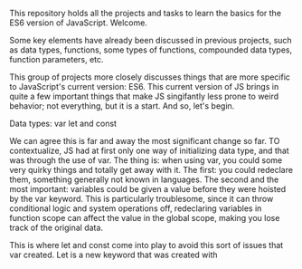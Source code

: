 This repository holds all the projects and tasks to learn the basics for the ES6 version of JavaScript. Welcome.

Some key elements have already been discussed in previous projects, such as data types, functions, some types of functions, compounded data types, function parameters, etc.

This group of projects more closely discusses things that are more specific to JavaScript's current version: ES6. This current version of JS brings in quite a few important things that make JS singifantly less prone to weird behavior; not everything, but it is a start. And so, let's begin.

Data types: var let and const

We can agree this is far and away the most significant change so far. TO contextualize, JS had at first only one way of initializing data type, and that was through the use of var. The thing is: when using var, you could some very quirky things and totally get away with it. The first: you could redeclare them, something generally not known in languages. The second and the most important: variables could be given a value before they were hoisted by the var keyword. This is particularly troublesome, since it can throw conditional logic and system operations off, redeclaring variables in function scope can affect the value in the global scope, making you lose track of the original data. 

This is where let and const come into play to avoid this sort of issues that var created. Let is a new keyword that was created with 